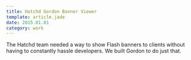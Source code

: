 ```yaml
---
title: Hatchd Gordon Banner Viewer
template: article.jade
date: 2015.01.01
category: work
---
```


The Hatchd team needed a way to show Flash banners to clients without having to constantly hassle developers. We built Gordon to do just that.
